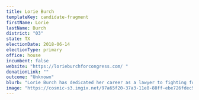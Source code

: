 ```yaml
---
title: Lorie Burch
templateKey: candidate-fragment
firstName: Lorie
lastName: Burch
district: "03"
state: TX
electionDate: 2018-06-14
electionType: primary
office: house
incumbent: false
website: "https://lorieburchforcongress.com/ "
donationLink: ""
outcome: "Unknown"
blurb: "Lorie Burch has dedicated her career as a lawyer to fighting for vulnerable communities and ensuring equal rights for all. Now, Lorie is running for Congress in the 3rd District of Texas to continue that critical work in Washington. Lorie’s work as an LGBTQ+ activist has proven her dedication and commitment to equality, and we can’t wait to see what she will accomplish in Congress."
image: "https://cosmic-s3.imgix.net/97a65f20-37a3-11e8-88ff-ebe726fdec96-JD_Site_LorieBurch_1000x600_040318.jpg"
---
```

